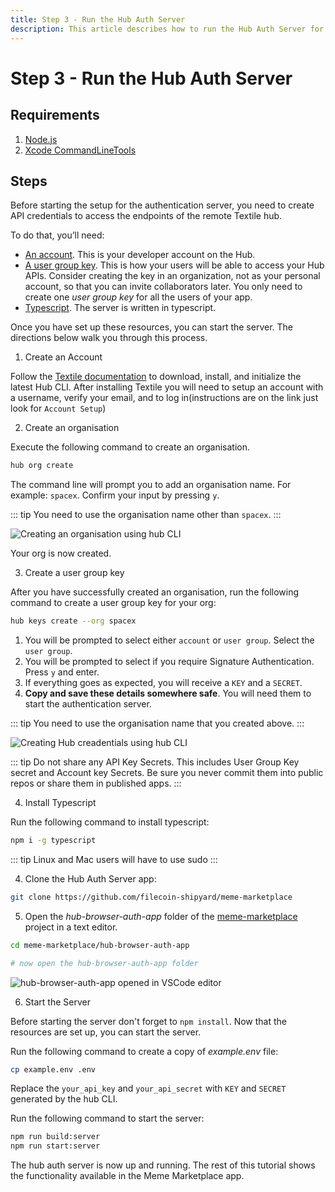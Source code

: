 ```yaml
---
title: Step 3 - Run the Hub Auth Server
description: This article describes how to run the Hub Auth Server for the Meme Marketplace tutorial.
---
```


# Step 3 - Run the Hub Auth Server

## Requirements

1. [Node.js](https://nodejs.org/en/download/)
2. [Xcode CommandLineTools](https://developer.apple.com/library/archive/technotes/tn2339/_index.html#//apple_ref/doc/uid/DTS40014588-CH1-WHAT_IS_THE_COMMAND_LINE_TOOLS_PACKAGE_)

## Steps

Before starting the setup for the authentication server, you need to create API credentials to access the endpoints of the remote Textile hub.

To do that, you’ll need:

- [An account](https://docs.textile.io/hub/accounts/). This is your developer account on the Hub.
- [A user group key](https://docs.textile.io/hub/apis/). This is how your users will be able to access your Hub APIs. Consider creating the key in an organization, not as your personal account, so that you can invite collaborators later. You only need to create one _user group key_ for all the users of your app.
- [Typescript](https://webpack.js.org/guides/typescript/). The server is written in typescript.

Once you have set up these resources, you can start the server. The directions below walk you through this process.

1. Create an Account

Follow the [Textile documentation](https://docs.textile.io/hub/accounts/) to download, install, and initialize the latest Hub CLI. After installing Textile you will need to setup an account with a username, verify your email, and to log in(instructions are on the link just look for `Account Setup`)

2. Create an organisation

Execute the following command to create an organisation.

```bash
hub org create
```

The command line will prompt you to add an organisation name. For example: `spacex`.
Confirm your input by pressing `y`.

::: tip
You need to use the organisation name other than `spacex`.
:::

![Creating an organisation using hub CLI](./images/create-org.png)

Your org is now created.

3. Create a user group key

After you have successfully created an organisation, run the following command to create a user group key for your org:

```bash
hub keys create --org spacex
```

1. You will be prompted to select either `account` or `user group`. Select the `user group`.
2. You will be prompted to select if you require Signature Authentication. Press `y` and enter.
3. If everything goes as expected, you will receive a `KEY` and a `SECRET`.
4. **Copy and save these details somewhere safe**. You will need them to start the authentication server.

::: tip
You need to use the organisation name that you created above.
:::

![Creating Hub creadentials using hub CLI](./images/credentials.png)

::: tip
Do not share any API Key Secrets. This includes User Group Key secret and Account key Secrets. Be sure you never commit them into public repos or share them in published apps.
:::

4. Install Typescript

Run the following command to install typescript:

```bash
npm i -g typescript
```

::: tip
Linux and Mac users will have to use sudo
:::

4. Clone the Hub Auth Server app:

```bash
git clone https://github.com/filecoin-shipyard/meme-marketplace
```

5. Open the _hub-browser-auth-app_ folder of the [meme-marketplace](https://github.com/filecoin-shipyard/meme-marketplace) project in a text editor.

```bash
cd meme-marketplace/hub-browser-auth-app

# now open the hub-browser-auth-app folder
```

![hub-browser-auth-app opened in VSCode editor](./images/hub-auth-server-codebase.png)

6. Start the Server

Before starting the server don't forget to ```npm install```. Now that the resources are set up, you can start the server.

Run the following command to create a copy of _example.env_ file:

```bash
cp example.env .env
```

Replace the `your_api_key` and `your_api_secret` with `KEY` and `SECRET` generated by the hub CLI.

Run the following command to start the server:

```bash
npm run build:server
npm run start:server
```

The hub auth server is now up and running. The rest of this tutorial shows the functionality available in the Meme Marketplace app.
